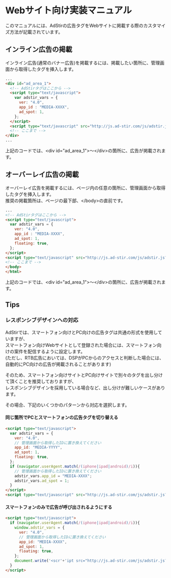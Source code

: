 # Webサイト向け実装マニュアル

このマニュアルには、AdStirの広告タグをWebサイトに掲載する際のカスタマイズ方法が記載されています。

## インライン広告の掲載

インライン広告(通常のバナー広告)を掲載するには、掲載したい箇所に、管理画面から取得したタグを挿入します。

```html
...
<div id="ad_area_1">
  <!-- AdStirタグはここから -->
  <script type="text/javascript">
    var adstir_vars = {
      ver: "4.0",
      app_id : "MEDIA-XXXX",
      ad_spot: 1,
    };
  </script>
  <script type="text/javascript" src="http://js.ad-stir.com/js/adstir.js?20130527"></script>
  <!-- ここまで -->
</div>
...
```

上記のコードでは、&lt;div id="ad_area_1">〜&lt;/div>の箇所に、広告が掲載されます。

## オーバーレイ広告の掲載

オーバーレイ広告を掲載するには、ページ内の任意の箇所に、管理画面から取得したタグを挿入します。\
推奨の掲載箇所は、ページの最下部、&lt;/body>の直前です。

```html
...
<!-- AdStirタグはここから -->
<script type="text/javascript">
  var adstir_vars = {
    ver: "4.0",
    app_id : "MEDIA-XXXX",
    ad_spot: 1,
    floating: true,
  };
</script>
<script type="text/javascript" src="http://js.ad-stir.com/js/adstir.js?20130527"></script>
<!-- ここまで -->
</body>
</html>
```

上記のコードでは、&lt;div id="ad_area_1">〜&lt;/div>の箇所に、広告が掲載されます。

## Tips

### レスポンシブデザインへの対応

AdStirでは、スマートフォン向けとPC向けの広告タグは共通の形式を使用していますが、\
スマートフォン向けWebサイトとして登録された場合には、スマートフォン向けの案件を配信するように設定します。\
(ただし、RTB広告においては、DSPがPCからのアクセスと判断した場合には、自動的にPC向けの広告が掲載されることがあります)

そのため、スマートフォン向けサイトとPC向けサイトで別々のタグを出し分けて頂くことを推奨しておりますが、\
レスポンシブデザインを採用している場合など、出し分けが難しいケースがあります。

その場合、下記のいくつかのパターンから対応を選択します。

#### 同じ箇所でPCとスマートフォンの広告タグを切り替える
```html
<script type="text/javascript">
  var adstir_vars = {
    ver: "4.0",
    // 管理画面から取得したIDに置き換えてください
    app_id: "MEDIA-YYYY",
    ad_spot: 1,
    floating: true,
  };
  if (navigator.userAgent.match(/(iphone|ipad|android)/i)){
    // 管理画面から取得したIDに置き換えてください
    adstir_vars.app_id = "MEDIA-XXXX";
    adstir_vars.ad_spot = 1;
  }
</script>
<script type="text/javascript" src="http://js.ad-stir.com/js/adstir.js?20130527"></script>
```

#### スマートフォンのみで広告が呼び出されるようにする
```html
<script type="text/javascript">
  if (navigator.userAgent.match(/(iphone|ipad|android)/i)){
    window.adstir_vars = {
      ver: "4.0",
      // 管理画面から取得したIDに置き換えてください
      app_id: "MEDIA-XXXX",
      ad_spot: 1,
      floating: true,
    };
    document.write('<scr'+'ipt src="http://js.ad-stir.com/js/adstir.js?20130527"><\/scr'+'ipt>')
  }
</script>
```